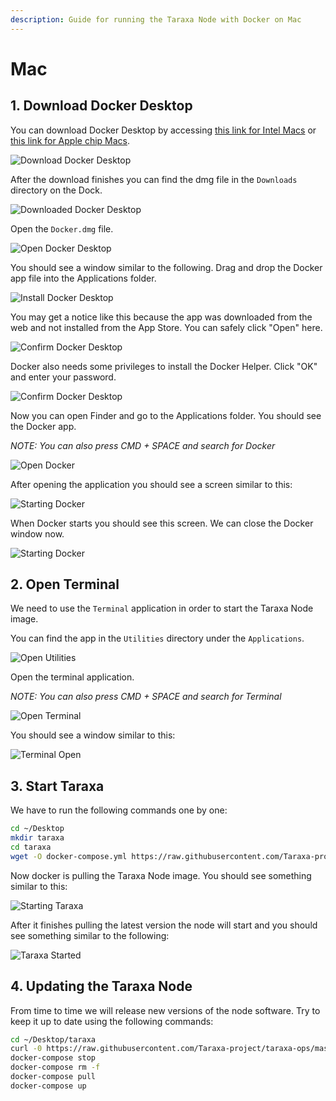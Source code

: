 ```yaml
---
description: Guide for running the Taraxa Node with Docker on Mac
---
```


# Mac

## 1. Download Docker Desktop

You can download Docker Desktop by accessing [this link for Intel Macs](https://desktop.docker.com/mac/stable/amd64/Docker.dmg?utm_source=docker&utm_medium=webreferral&utm_campaign=docs-driven-download-mac-amd64) or [this link for Apple chip Macs](https://desktop.docker.com/mac/stable/arm64/Docker.dmg?utm_source=docker&utm_medium=webreferral&utm_campaign=docs-driven-download-mac-arm64).

![Download Docker Desktop](../.gitbook/assets/node-setup/mac/1-download.png)

After the download finishes you can find the dmg file in the `Downloads` directory on the Dock.

![Downloaded Docker Desktop](../.gitbook/assets/node-setup/mac/2-downloaded.png)

Open the `Docker.dmg` file.

![Open Docker Desktop](../.gitbook/assets/node-setup/mac/3-open.png)

You should see a window similar to the following. Drag and drop the Docker app file into the Applications folder.

![Install Docker Desktop](../.gitbook/assets/node-setup/mac/4-install.png)

You may get a notice like this because the app was downloaded from the web and not installed from the App Store. You can safely click "Open" here.

![Confirm Docker Desktop](../.gitbook/assets/node-setup/mac/5-allow.png)

Docker also needs some privileges to install the Docker Helper. Click "OK" and enter your password.

![Confirm Docker Desktop](../.gitbook/assets/node-setup/mac/6-access.png)

Now you can open Finder and go to the Applications folder. You should see the Docker app.

*NOTE: You can also press CMD + SPACE and search for Docker*

![Open Docker](../.gitbook/assets/node-setup/mac/8-docker.png)

After opening the application you should see a screen similar to this:

![Starting Docker](../.gitbook/assets/node-setup/mac/9-starting.png)

When Docker starts you should see this screen. We can close the Docker window now.

![Starting Docker](../.gitbook/assets/node-setup/mac/10-started.png)

## 2. Open Terminal

We need to use the `Terminal` application in order to start the Taraxa Node image.

You can find the app in the `Utilities` directory under the `Applications`.

![Open Utilities](../.gitbook/assets/node-setup/mac/11-utilities.png)

Open the terminal application.

*NOTE: You can also press CMD + SPACE and search for Terminal*

![Open Terminal](../.gitbook/assets/node-setup/mac/12-terminal.png)

You should see a window similar to this:

![Terminal Open](../.gitbook/assets/node-setup/mac/13-terminal-open.png)

## 3. Start Taraxa

We have to run the following commands one by one:

```bash
cd ~/Desktop
mkdir taraxa
cd taraxa
wget -O docker-compose.yml https://raw.githubusercontent.com/Taraxa-project/taraxa-ops/master/scripts/docker-compose.yml
```

Now docker is pulling the Taraxa Node image. You should see something similar to this:

![Starting Taraxa](../.gitbook/assets/node-setup/mac/14-starting.png)

After it finishes pulling the latest version the node will start and you should see something similar to the following:

![Taraxa Started](../.gitbook/assets/node-setup/mac/15-started.png)

## 4. Updating the Taraxa Node

From time to time we will release new versions of the node software. Try to keep it up to date using the following commands:

```bash
cd ~/Desktop/taraxa
curl -0 https://raw.githubusercontent.com/Taraxa-project/taraxa-ops/master/scripts/docker-compose.yml > docker-compose.yml
docker-compose stop
docker-compose rm -f
docker-compose pull
docker-compose up
```
